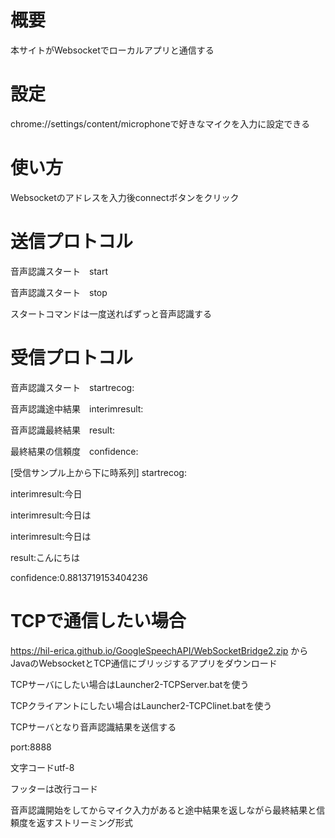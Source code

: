 # 概要
本サイトがWebsocketでローカルアプリと通信する

# 設定
chrome://settings/content/microphoneで好きなマイクを入力に設定できる

# 使い方
Websocketのアドレスを入力後connectボタンをクリック

# 送信プロトコル
音声認識スタート　start

音声認識スタート　stop

スタートコマンドは一度送ればずっと音声認識する

# 受信プロトコル
音声認識スタート　startrecog:

音声認識途中結果　interimresult:

音声認識最終結果　result:

最終結果の信頼度　confidence:

[受信サンプル上から下に時系列]
startrecog:

interimresult:今日

interimresult:今日は

interimresult:今日は

result:こんにちは

confidence:0.8813719153404236

# TCPで通信したい場合
https://hil-erica.github.io/GoogleSpeechAPI/WebSocketBridge2.zip
からJavaのWebsocketとTCP通信にブリッジするアプリをダウンロード

TCPサーバにしたい場合はLauncher2-TCPServer.batを使う

TCPクライアントにしたい場合はLauncher2-TCPClinet.batを使う

TCPサーバとなり音声認識結果を送信する

port:8888

文字コードutf-8

フッターは改行コード

音声認識開始をしてからマイク入力があると途中結果を返しながら最終結果と信頼度を返すストリーミング形式
